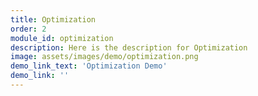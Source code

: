 ```yaml
---
title: Optimization
order: 2
module_id: optimization
description: Here is the description for Optimization
image: assets/images/demo/optimization.png
demo_link_text: 'Optimization Demo'
demo_link: ''
---
```

